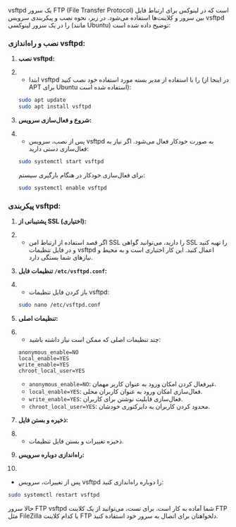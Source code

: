 vsftpd 
یک سرور FTP (File Transfer Protocol) است که در لینوکس برای ارتباط فایل بین سرور و کلاینت‌ها استفاده می‌شود. در زیر، نحوه نصب و پیکربندی سرویس vsftpd را در یک سرور لینوکسی (مانند Ubuntu) توضیح داده شده است:

### نصب و راه‌اندازی vsftpd:

1. **نصب vsftpd:**
2. 
   - ابتدا vsftpd را با استفاده از مدیر بسته مورد استفاده خود نصب کنید (در اینجا از APT برای Ubuntu استفاده شده است):

   ```bash
   sudo apt update
   sudo apt install vsftpd
   ```

3. **شروع و فعال‌سازی سرویس:**
4. 
   - پس از نصب، سرویس vsftpd به صورت خودکار فعال می‌شود. اگر نیاز به فعال‌سازی دستی دارید:

   ```bash
   sudo systemctl start vsftpd
   ```

   برای فعال‌سازی خودکار در هنگام بارگیری سیستم:

   ```bash
   sudo systemctl enable vsftpd
   ```

### پیکربندی vsftpd:


1. **پشتیبانی از SSL (اختیاری):**
2. 
   - اگر قصد استفاده از ارتباط امن SSL را دارید، می‌توانید گواهی SSL را تهیه کنید و در فایل تنظیمات vsftpd اعمال کنید. این کار اختیاری است و به محیط و نیازهای شما بستگی دارد.

3. **تنظیمات فایل `/etc/vsftpd.conf`:**
4. 
   - باز کردن فایل تنظیمات vsftpd:

   ```bash
   sudo nano /etc/vsftpd.conf
   ```

5. **تنظیمات اصلی:**
6. 
   - چند تنظیمات اصلی که ممکن است نیاز داشته باشید:

   ```plaintext
   anonymous_enable=NO
   local_enable=YES
   write_enable=YES
   chroot_local_user=YES
   ```

   - `anonymous_enable=NO`: غیرفعال کردن امکان ورود به عنوان کاربر مهمان.
   - `local_enable=YES`: فعال‌سازی امکان ورود به عنوان کاربران محلی.
   - `write_enable=YES`: فعال‌سازی قابلیت نوشتن برای کاربران.
   - `chroot_local_user=YES`: محدود کردن کاربران به دایرکتوری خودشان.

7. **ذخیره و بستن فایل:**
8. 
   - ذخیره تغییرات و بستن فایل تنظیمات.

9. **راه‌اندازی دوباره سرویس:**
10. 
   - پس از تغییرات، سرویس vsftpd را دوباره راه‌اندازی کنید:

   ```bash
   sudo systemctl restart vsftpd
   ```

حالا سرور FTP vsftpd شما آماده به کار است. برای تست، می‌توانید از یک کلاینت FTP مثل FileZilla یا کدام کلاینت FTP دلخواهتان برای اتصال به سرور خود استفاده کنید.
